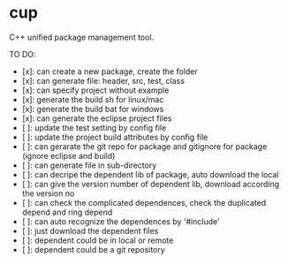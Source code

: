 # cup
C++ unified package management tool.

TO DO:
- [x]: can create a new package, create the folder
- [x]: can generate file: header, src, test, class
- [x]: can specify project without example
- [x]: generate the build sh for linux/mac
- [x]: generate the build bat for windows
- [x]: can generate the eclipse project files
- [ ]: update the test setting by config file
- [ ]: update the project build attributes by config file
- [ ]: can gerarate the git repo for package and gitignore for package (ignore eclipse and build)
- [ ]: can generate file in sub-directory
- [ ]: can decripe the dependent lib of package, auto download the local
- [ ]: can give the version number of dependent lib, download according the version no
- [ ]: can check the complicated dependences, check the duplicated depend and ring depend
- [ ]: can auto recognize the dependences by '#include'
- [ ]: just download the dependent files
- [ ]: dependent could be in local or remote
- [ ]: dependent could be a git repository  

